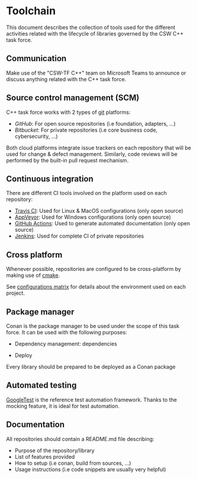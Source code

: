 # Toolchain

This document describes the collection of tools used for the different activities related with the lifecycle of libraries governed by the CSW C++ task force.


## Communication

Make use of the "CSW-TF C++" team on Microsoft Teams to announce or discuss anything related with the C++ task force. 


## Source control management (SCM)

C++ task force works with 2 types of [git](https://git-scm.com/) platforms:
* *GitHub*: For open source repositories (i.e foundation, adapters, ...)
* *Bitbucket*: For private repositories (i.e core business code, cybersecurity, ...)

Both cloud platforms integrate issue trackers on each repository that will be used for change & defect management. Similarly, code reviews will be performed by the built-in pull request mechanism.


## Continuous integration

There are different CI tools involved on the platform used on each repository:
* [Travis CI](https://travis-ci.org/github/systelab): Used for Linux & MacOS configurations (only open source)
* [AppVeyor](https://ci.appveyor.com/): Used for Windows configurations (only open source)
* [GitHub Actions](https://github.com/features/actions): Used to generate automated documentation (only open source)
* [Jenkins](https://www.jenkins.io/): Used for complete CI of private repositories


## Cross platform

Whenever possible, repositories are configured to be cross-platform by making use of [cmake](https://cmake.org/).

See [configurations matrix](CONFIGURATIONS_MATRIX.md) for details about the environment used on each project.


## Package manager

Conan is the package manager to be used under the scope of this task force. It can be used with the following purposes:

* Dependency management: dependencies 

* Deploy


 Every library should be prepared to be deployed as a Conan package







## Automated testing

[GoogleTest](https://google.github.io/googletest/) is the reference test automation framework. Thanks to the mocking feature, it is ideal for test automation. 

 


## Documentation

All repositories should contain a README.md file describing:
* Purpose of the repository/library
* List of features provided
* How to setup (i.e conan, build from sources, ...)
* Usage instructions (i.e code snippets are usually very helpful)

